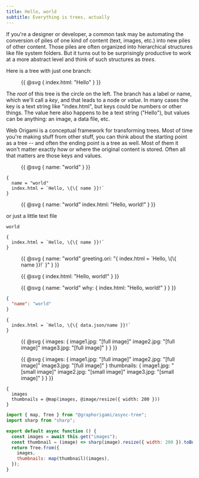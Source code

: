 ```yaml
---
title: Hello, world
subtitle: Everything is trees, actually
---
```


If you're a designer or developer, a common task may be automating the conversion of piles of one kind of content (text, images, etc.) into new piles of other content. Those piles are often organized into hierarchical structures like file system folders. But it turns out to be surprisingly productive to work at a more abstract level and think of such structures as _trees_.

Here is a tree with just one branch:

<figure>
{{
  @svg {
    index.html: "Hello"
  }
}}
</figure>

The _root_ of this tree is the circle on the left. The branch has a label or name, which we'll call a _key_, and that leads to a node or _value_. In many cases the key is a text string like "index.html", but keys could be numbers or other things. The value here also happens to be a text string ("Hello"), but values can be anything: an image, a data file, etc.

Web Origami is a conceptual framework for transforming trees. Most of time you're making stuff from other stuff, you can think about the starting point as a tree -- and often the ending point is a tree as well. Most of them it won't matter exactly how or where the original content is stored. Often all that matters are those keys and values.

<figure>
{{
  @svg {
    name: "world"
  }
}}
</figure>

```
{
  name = "world"
  index.html = `Hello, \{\{ name }}!`
}
```

<figure>
{{
  @svg {
    name: "world"
    index.html: "Hello, world!"
  }
}}
</figure>

or just a little text file

```
world
```

```
{
  index.html = `Hello, \{\{ name }}!`
}
```

<figure>
{{
  @svg {
    name: "world"
    greeting.ori: "{ index.html = `Hello, \{\{ name }}!` }"
  }
}}
</figure>

<figure>
{{
  @svg {
    index.html: "Hello, world!"
  }
}}
</figure>

<figure>
{{
  @svg {
    name: "world"
    why: {
      index.html: "Hello, world!"
    }
  }
}}
</figure>

```json
{
  "name": "world"
}
```

```
{
  index.html = `Hello, \{\{ data.json/name }}!`
}
```

<figure>
{{
  @svg {
    images: {
      image1.jpg: "[full image]"
      image2.jpg: "[full image]"
      image3.jpg: "[full image]"
    }
  }
}}
</figure>

<figure>
{{
  @svg {
    images: {
      image1.jpg: "[full image]"
      image2.jpg: "[full image]"
      image3.jpg: "[full image]"
    }
    thumbnails: {
      image1.jpg: "[small image]"
      image2.jpg: "[small image]"
      image3.jpg: "[small image]"
    }
  }
}}
</figure>

```
{
  images
  thumbnails = @map(images, @image/resize({ width: 200 }))
}
```

```js
import { map, Tree } from "@graphorigami/async-tree";
import sharp from "sharp";

export default async function () {
  const images = await this.get("images");
  const thumbnail = (image) => sharp(image).resize({ width: 200 }).toBuffer();
  return Tree.from({
    images,
    thumbnails: map(thumbnail)(images),
  });
}
```
